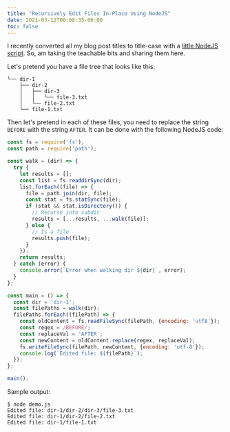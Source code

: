 ```yaml
---
title: "Recursively Edit Files In-Place Using NodeJS"
date: 2021-03-12T00:08:35-06:00
toc: false
---
```


I recently converted all my blog post titles to title-case with a [little NodeJS script](https://github.com/zwbetz-gh/zwbetz/blob/master/task_title_case.js). So, am taking the teachable bits and sharing them here.

Let's pretend you have a file tree that looks like this:

```
└── dir-1
    ├── dir-2
    │   ├── dir-3
    │   │   └── file-3.txt
    │   └── file-2.txt
    └── file-1.txt
```

Then let's pretend in each of these files, you need to replace the string `BEFORE` with the string `AFTER`. It can be done with the following NodeJS code:

```js
const fs = require('fs');
const path = require('path');

const walk = (dir) => {
  try {
    let results = [];
    const list = fs.readdirSync(dir);
    list.forEach((file) => {
      file = path.join(dir, file);
      const stat = fs.statSync(file);
      if (stat && stat.isDirectory()) {
        // Recurse into subdir
        results = [...results, ...walk(file)];
      } else {
        // Is a file
        results.push(file);
      }
    });
    return results;
  } catch (error) {
    console.error(`Error when walking dir ${dir}`, error);
  }
};

const main = () => {
  const dir = 'dir-1';
  const filePaths = walk(dir);
  filePaths.forEach((filePath) => {
    const oldContent = fs.readFileSync(filePath, {encoding: 'utf8'});
    const regex = /BEFORE/;
    const replaceVal = 'AFTER';
    const newContent = oldContent.replace(regex, replaceVal);
    fs.writeFileSync(filePath, newContent, {encoding: 'utf-8'});
    console.log(`Edited file: ${filePath}`);
  });
};

main();
```

Sample output:

```
$ node demo.js
Edited file: dir-1/dir-2/dir-3/file-3.txt
Edited file: dir-1/dir-2/file-2.txt
Edited file: dir-1/file-1.txt
```
